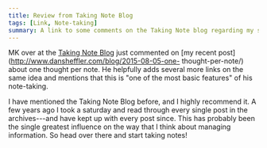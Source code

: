 ```yaml
---
title: Review from Taking Note Blog
tags: [Link, Note-taking]
summary: A link to some comments on the Taking Note blog regarding my setup.
---
```




MK over at the [Taking Note
Blog](http://takingnotenow.blogspot.com/) just commented on [my
recent post](http://www.dansheffler.com/blog/2015-08-05-one-
thought-per-note/) about one thought per note.  He helpfully adds
several more links on the same idea and mentions that this is "one
of the most basic features" of his note-taking.

I have mentioned the Taking Note Blog before, and I highly
recommend it.  A few years ago I took a saturday and read through
every single post in the archives---and have kept up with every
post since.  This has probably been the single greatest influence
on the way that I think about managing information.  So head over
there and start taking notes!